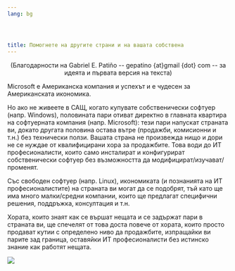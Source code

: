 ```yaml
---
lang: bg




title: Помогнете на другите страни и на вашата собствена
---
```


<center>(Благодарности на Gabriel E. Patiño -- gepatino {at}gmail {dot} com -- за идеята и първата версия на текста) </center>

Microsoft е Американска компания и успехът и е чудесен за Американската икономика.

Но ако не живеете в САЩ, когато купувате собственически софтуер (напр. Windows), половината пари отиват директно в главната квартира на софтуерната компания (напр. Microsoft): тези пари напускат страната ви, докато другата половина остава вътре (продажби, комисионни и т.н.) без технически ползи. Вашата страна не произвежда нищо и дори не се нуждае от квалифицирани хора за продажбите. Това води до ИТ професионалисти, които само инсталират и конфигурират собственически софтуер без възможността да модифицират/изучават/променят.

Със свободен софтуер (напр. Linux), икономиката (и познанията на ИТ професионалистите) на страната ви могат да се подобрят, тъй като ще има много малки/средни компании, които ще предлагат специфични решения, поддръжка, консултация и т.н.

Хората, които знаят как се вършат нещата и се задържат пари в страната ви, ще спечелят от това доста повече от хората, които просто продават кутии с определено ниво да продажбите, изпращайки ви парите зад граница, оставяйки ИТ професионалисти без истинско знание как работят нещата.

<img src="Images/earth.png" />





